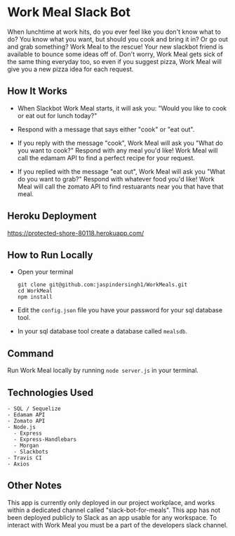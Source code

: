 # Work Meal Slack Bot

When lunchtime at work hits, do you ever feel like you don't know what to do? You know what you want, but should you cook and bring it in? Or go out and grab something? Work Meal to the rescue! Your new slackbot friend is available to bounce some ideas off of. Don't worry, Work Meal gets sick of the same thing everyday too, so even if you suggest pizza, Work Meal will give you a new pizza idea for each request. 

## How It Works 

* When Slackbot Work Meal starts, it will ask you: "Would you like to cook or eat out for lunch today?" 

* Respond with a message that says either "cook" or "eat out". 

* If you reply with the message "cook", Work Meal will ask you "What do you want to cook?" Respond with any meal you'd like! Work Meal will call the edamam API to find a perfect recipe for your request. 

* If you replied with the message "eat out", Work Meal will ask you "What do you want to grab?" Respond with whatever food you'd like! Work Meal will call the zomato API to find restuarants near you that have that meal. 

## Heroku Deployment 
https://protected-shore-80118.herokuapp.com/

## How to Run Locally

* Open your terminal

  ```
  git clone git@github.com:jaspindersingh1/WorkMeals.git
  cd WorkMeal
  npm install 
  ```

* Edit the `config.json` file you have your password for your sql database tool. 

* In your sql database tool create a database called `mealsdb`. 

## Command

Run Work Meal locally by running `node server.js` in your terminal. 

## Technologies Used
```
- SQL / Sequelize 
- Edamam API
- Zomato API
- Node.js
  - Express
  - Express-Handlebars
  - Morgan
  - Slackbots
- Travis CI
- Axios
```

## Other Notes

This app is currently only deployed in our project workplace, and works within a dedicated channel called "slack-bot-for-meals".
This app has not been deployed publicly to Slack as an app usable for any workspace. To interact with Work Meal you must be a part of the developers slack channel. 
